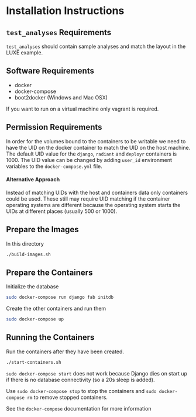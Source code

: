 Installation Instructions
=========================

`test_analyses` Requirements
----------------------------

`test_analyses` should contain sample analyses and match the layout in the LUXE
example.

Software Requirements
---------------------

- docker
- docker-compose
- boot2docker (Windows and Mac OSX)

If you want to run on a virtual machine only vagrant is required.

Permission Requirements
-----------------------

In order for the volumes bound to the containers to be writable we need to have
the UID on the docker container to match the UID on the host machine. The 
default UID value for the `django`, `radiant` and `deployr` containers is 1000.
The UID value can be changed by adding `user_id` environment variables to the
`docker-compose.yml` file.

#### Alternative Approach

Instead of matching UIDs with the host and containers data only containers
could be used. These still may require UID matching if the container operating
systems are different because the operating system starts the UIDs at different
places (usually 500 or 1000).

Prepare the Images
------------------

In this directory

```bash
./build-images.sh
```

Prepare the Containers
----------------------

Initialize the database

```bash
sudo docker-compose run django fab initdb
```

Create the other containers and run them

```bash
sudo docker-compose up
```

Running the Containers
----------------------

Run the containers after they have been created.

```bash
./start-containers.sh
```

`sudo docker-compose start` does not work because Django dies on start up
if there is no database connectivity (so a 20s sleep is added).

Use `sudo docker-compose stop` to stop the containers and 
`sudo docker-compose rm` to remove stopped containers.

See the `docker-compose` documentation for more information
